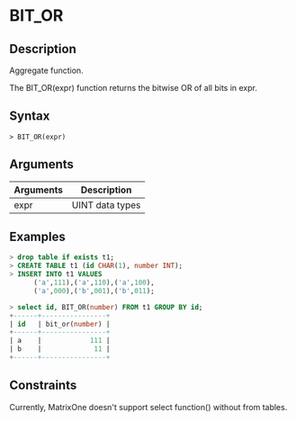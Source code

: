 # **BIT_OR**

## **Description**

Aggregate function.

The BIT_OR(expr) function returns the bitwise OR of all bits in expr.


## **Syntax**

```
> BIT_OR(expr)
```
## **Arguments**
|  Arguments   | Description  |
|  ----  | ----  |
| expr  | UINT data types |


## **Examples**

```sql
> drop table if exists t1;
> CREATE TABLE t1 (id CHAR(1), number INT);
> INSERT INTO t1 VALUES
      ('a',111),('a',110),('a',100),
      ('a',000),('b',001),('b',011);

> select id, BIT_OR(number) FROM t1 GROUP BY id;
+------+----------------+
| id   | bit_or(number) |
+------+----------------+
| a    |            111 |
| b    |             11 |
+------+----------------+
```

## **Constraints**

Currently, MatrixOne doesn't support select function() without from tables.
